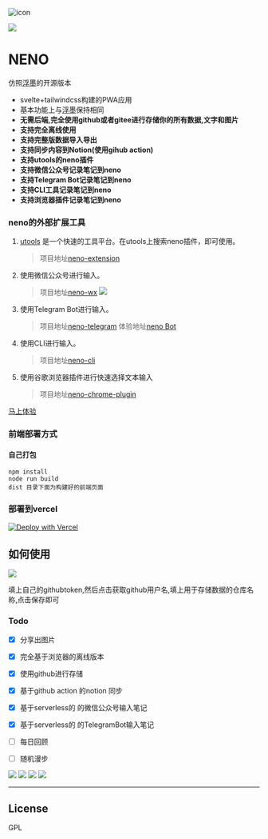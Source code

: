 ![icon](https://github.com/Mran/neno/blob/master/public/neno.ico)

![](https://visitor-badge.glitch.me/badge?page_id=neno)

NENO
=============

仿照[浮墨](https://flomoapp.com/)的开源版本

- svelte+tailwindcss构建的PWA应用
- 基本功能上与[浮墨](https://flomoapp.com/)保持相同
- **无需后端,完全使用github或者gitee进行存储你的所有数据,文字和图片**
- **支持完全离线使用**
- **支持完整版数据导入导出**
- **支持同步内容到Notion(使用gihub action)**
- **支持utools的neno插件**
- **支持微信公众号记录笔记到neno**
- **支持Telegram Bot记录笔记到neno**
- **支持CLI工具记录笔记到neno**
- **支持浏览器插件记录笔记到neno**

### neno的外部扩展工具
  1. [utools](https://u.tools/#/) 是一个快速的工具平台。在utools上搜索neno插件，即可使用。

     >项目地址[neno-extension](https://github.com/Mran/neno-extension#/)
  2. 使用微信公众号进行输入。
      >项目地址[neno-wx](https://github.com/Mran/neno-wx#/)
     ![](https://github.com/Mran/neno-extension/raw/master/asset/neno-wx.png)
  3. 使用Telegram Bot进行输入。
      >项目地址[neno-telegram](https://github.com/openneno/neno-tg) 体验地址[neno Bot](https://t.me/NenoTG_Bot)
  4. 使用CLI进行输入。
      >项目地址[neno-cli](https://github.com/openneno/neno-cli)
  5. 使用谷歌浏览器插件进行快速选择文本输入
     >项目地址[neno-chrome-plugin](https://github.com/openneno/https://github.com/openneno/neno-chrome-plugin)


[马上体验](https://neno.pages.dev/)

### 前端部署方式

#### 自己打包

```
npm install
node run build
dist 目录下面为构建好的前端页面
```

### 部署到vercel
  

[![Deploy with Vercel](https://vercel.com/button)](https://vercel.com/new/git/external?repository-url=https%3A%2F%2Fgithub.com%2FMran%2Fneno)


## 如何使用

![](https://github.com/Mran/neno/blob/master/readmepic/settinghow.png)

填上自己的githubtoken,然后点击获取github用户名,填上用于存储数据的仓库名称,点击保存即可

### Todo

- [x] 分享出图片
- [X] 完全基于浏览器的离线版本
- [X] 使用github进行存储
- [X] 基于github action 的notion 同步
- [X] 基于serverless的 的微信公众号输入笔记
- [X] 基于serverless的 的TelegramBot输入笔记
- [ ] 每日回顾
- [ ] 随机漫步


![](https://github.com/Mran/neno/blob/master/readmepic/%E9%A6%96%E9%A1%B5.png)
![](https://github.com/Mran/neno/blob/master/readmepic/%E9%A6%96%E9%A1%B5%E7%A7%BB%E5%8A%A8%E7%AB%AF.png)
![](https://github.com/Mran/neno/blob/master/readmepic/%E7%88%B6%E7%BA%A7.png)
![](https://github.com/Mran/neno/blob/master/readmepic/setting.png)

---

## License

GPL
